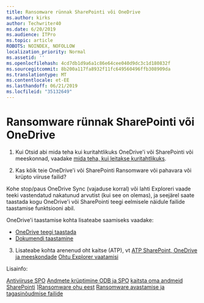 ```yaml
---
title: Ransomware rünnak SharePointi või OneDrive
ms.author: kirks
author: Techwriter40
ms.date: 6/20/2019
ms.audience: ITPro
ms.topic: article
ROBOTS: NOINDEX, NOFOLLOW
localization_priority: Normal
ms.assetid: ''
ms.openlocfilehash: 4cd7db1d9a6a1c86e64cee040d9dc3c1d180832f
ms.sourcegitcommit: 8b200a117fa8932f11fc649560496ffb308909da
ms.translationtype: MT
ms.contentlocale: et-EE
ms.lasthandoff: 06/21/2019
ms.locfileid: "35132649"
---
```

# <a name="ransomware-attack-in-sharepoint-or-onedrive"></a>Ransomware rünnak SharePointi või OneDrive

1.  Kui Otsid abi mida teha kui kuritahtlikuks OneDrive'i või SharePointi või meeskonnad, vaadake [mida teha, kui leitakse kuritahtlikuks](https://support.office.com/en-ie/article/what-to-do-when-a-malicious-file-is-found-in-sharepoint-online-onedrive-or-microsoft-teams-01e902ad-a903-4e0f-b093-1e1ac0c37ad2).

2.  Kas kõik teie OneDrive'i või SharePointi Ransomware või pahavara või krüpto viiruse failid? 

Kohe stop/paus OneDrive Sync (vajaduse korral) või lahti Exploreri vaade teeki vastendatud nakatunud arvutist (kui see on olemas), ja seejärel saate taastada kogu OneDrive'i või SharePointi teegi eelmisele näidule failide taastamise funktsiooni abil. 

OneDrive'i taastamise kohta lisateabe saamiseks vaadake:

- [OneDrive teegi taastada](https://support.office.com/article/restore-your-onedrive-fa231298-759d-41cf-bcd0-25ac53eb8a150)
- [Dokumendi taastamine](https://support.office.com/article/restore-a-document-library-317791c3-8bd0-4dfd-8254-3ca90883d39a?ui=en-US&rs=en-US&ad=US)

3. Lisateabe kohta arenenud oht kaitse (ATP), vt [ATP SharePoint, OneDrive ja meeskondade](https://docs.microsoft.com/en-us/office365/securitycompliance/atp-for-spo-odb-and-teams)
[Ohtu Explorer vaatamisi](https://docs.microsoft.com/en-us/office365/securitycompliance/threat-explorer-views)

Lisainfo:

[Antiviiruse SPO](https://docs.microsoft.com/en-us/office365/securitycompliance/virus-detection-in-spo)
[Andmete krüptimine ODB ja SPO](https://docs.microsoft.com/en-us/office365/securitycompliance/data-encryption-in-odb-and-spo)
[kaitsta oma andmeid SharePointi](https://docs.microsoft.com/en-us/sharepoint/safeguarding-your-data) ][Ransomware ohu eest](https://docs.microsoft.com/en-us/windows/security/threat-protection/intelligence/ransomware-malware)
[Ransomware avastamise ja tagasinõudmise failide](https://support.office.com/en-ie/article/Ransomware-detection-and-recovering-your-files-0d90ec50-6bfd-40f4-acc7-b8c12c73637f)